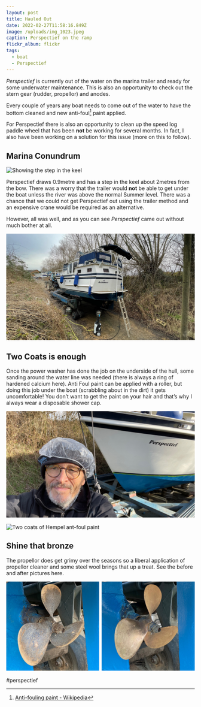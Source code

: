 ```yaml
---
layout: post
title: Hauled Out
date: 2022-02-27T11:58:16.849Z
image: /uploads/img_1023.jpeg
caption: Perspectief on the ramp
flickr_album: flickr
tags:
  - boat
  - Perspectief
---
```

*Perspectief* is currently out of the water on the marina trailer and ready for some underwater maintenance. This is also an opportunity to check out the stern gear (rudder, propellor) and anodes.

Every couple of years any boat needs to come out of the water to have the bottom cleaned and new anti-foul[^1] paint applied.  

For Perspectief there is also an opportunity to clean up the speed log paddle wheel that has been **not** be working for several months. In fact, I also have been working on a solution for this issue (more on this to follow).

## Marina Conundrum

![Showing the step in the keel](/uploads/drawing.jpg)

Perspectief draws 0.9metre and has a step in the keel about 2metres from the bow. There was a worry that the trailer would **not** be able to get under the boat unless the river was above the normal Summer level. There was a chance that we could not get Perspectief out using the trailer method and an expensive crane would be required as an alternative.

However, all was well, and as you can see *Perspectief* came out without much bother at all.

![Ready for the cleanup](/uploads/img_1019.jpeg)

## Two Coats is enough

Once the power washer has done the job on the underside of the hull, some sanding around the water line was needed (there is always a ring of hardened calcium here). Anti Foul paint can be applied with a roller, but doing this job under the boat (scrabbling about in the dirt) it gets uncomfortable! You don’t want to get the paint on your hair and that’s why I always wear a disposable shower cap.

![A fool in a shower cap](/uploads/img_1024.jpeg)

![Two coats of Hempel ant-foul paint](/uploads/e3d42cb2-2566-4a87-ae3f-513d7a13560c.jpeg)

## Shine that bronze

The propellor does get grimy over the seasons so a liberal application of propellor cleaner and some steel wool brings that up a treat. See the before and after pictures here.

![Before and after](/uploads/prop.jpg)

[^1]: [Anti-fouling paint - Wikipedia](https://en.wikipedia.org/wiki/Anti-fouling_paint)

\#perspectief